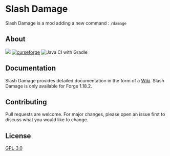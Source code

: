 # Slash Damage #

Slash Damage is a mod adding a new command : `/damage`

## About
[![](https://jitpack.io/v/Max094Reikeb/Slash-Damage.svg)](https://jitpack.io/#Max094Reikeb/Slash-Damage)
[![curseforge](http://cf.way2muchnoise.eu/versions/631237.svg)](https://www.curseforge.com/minecraft/mc-mods/slash-damage)
![Java CI with Gradle](https://github.com/Max094Reikeb/Slash-Damage/workflows/Java%20CI%20with%20Gradle/badge.svg?branch=1.18.2-FORGE)

## Documentation
Slash Damage provides detailed documentation in the form of a [Wiki](https://max094reikeb.gitbook.io/slash-damage/). Slash Damage is only available for Forge 1.18.2.

## Contributing
Pull requests are welcome. For major changes, please open an issue first to discuss what you would like to change.

## License
[GPL-3.0](https://opensource.org/licenses/GPL-3.0)
